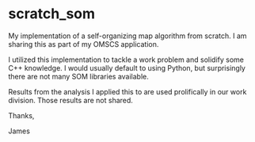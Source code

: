 # scratch_som
My implementation of a self-organizing map algorithm from scratch. I am sharing this as part of my OMSCS application.

I utilized this implementation to tackle a work problem and solidify some C++ knowledge. I would usually default to using Python, but surprisingly there are not many SOM libraries available. 

Results from the analysis I applied this to are used prolifically in our work division. Those results are not shared.

Thanks,

James
